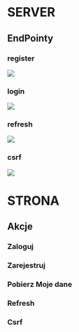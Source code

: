 # SERVER

## EndPointy

### register

<!--region REGISTER-->
<img src="https://lh3.googleusercontent.com/u/0/d/11Rhj69Qt92ooKd2qWaG0DhKbTqygj3Gb=w702-h641-iv1">
<!--endregion REGISTER-->

### login

<!--region LOGIN-->
<img src="https://lh3.googleusercontent.com/u/0/d/117doj1j8MX9sF17ZpjK7IWGM2yLysNFK=w702-h641-iv1">
<!--endregion LOGIN-->

### refresh

<!--region REFRESH-->
<img src="https://lh3.googleusercontent.com/u/0/d/1sBmowR1g3lvCwqC_snvuAgpW7FgGhhct=w649-h657-iv1">
<!--endregion REFRESH-->

### csrf

<!--region csrf-->

<img src="https://lh3.googleusercontent.com/u/0/d/1sYHJg5qUkZUbwiRyPdvjFFkblBv5wwKx=w1360-h657-iv1">

<!--endregion csrf-->

# STRONA

## Akcje

### Zaloguj

### Zarejestruj

### Pobierz Moje dane

### Refresh

### Csrf
